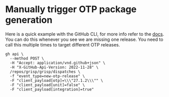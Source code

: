# Manually trigger OTP package generation

Here is a quick example with the GitHub CLI, for more info refer to the [docs](https://docs.github.com/en/rest/repos/repos?apiVersion=2022-11-28#create-a-repository-dispatch-event).
You can do this whenever you see we are missing one release.
You need to call this multiple times to target different OTP releases.

```shell
gh api \
  --method POST \
  -H "Accept: application/vnd.github+json" \
  -H "X-GitHub-Api-Version: 2022-11-28" \
  /repos/grisp/grisp/dispatches \
  -f "event_type=new-otp-release" \
  -F "client_payload[otp]=\\\"27.1.2\\\"" \
  -F "client_payload[unit]=false" \
  -F "client_payload[integration]=true"
```
